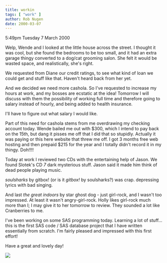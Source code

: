 ```yaml
---
title: workin
tags: [ "work" ]
author: Rob Nugen
date: 2000-03-07
---
```


<p class=date>5:49pm Tuesday 7 March 2000</p>

<p>Welp, Wende and I looked at the little house across the street.  I 
thought it was cool, but she found the bedrooms to be too small, and it had 
an extra garage thingy converted to a dog/cat grooming salon.  She felt it 
would be wasted space, and realistically, she's right.

<p>We requested from Diane our credit ratings, to see what kind of loan we 
could get and stuff like that.  Haven't heard back from her yet.

<p>And we decided we need more cashola.  So I've requested to increase my 
hours at work, and my bosses are ecstatic at the idea!  Tomorrow I will 
discuss with them the possibility of working full time and therefore going 
to salary instead of hourly, and being added to health insurance.

<p>I'll have to figure out what salary I would like.

<p>Part of this need for cashola stems from me overdrawing my checking 
account today.  Wende bailed me out with $300, which I intend to pay back 
on the 15th, but dang it pisses me off that I did that so stupidly. 
 Actually it was paying or this here website that threw me off.  I got 3 
months free web hosting and then prepaid $215 for the year and I totally 
didn't record it in my thingy.  Doh!!!!

<p>Today at work I reviewed two CDs with the entertaining help of Jason. 
 We found Slotek's CD <em>7</em> dark mysterious stuff.  Jason said it made 
him think of dead people playing music.

<p><em>soulsharks</em> by gitbox! (or is it <em>gitbox!</em> by 
soulsharks?) was crap.  depressing lyrics with bad singing.

<p>And last <em>the great indoors</em> by star ghost dog - just girl-rock, 
and I wasn't too impressed.  At least it wasn't angry-girl-rock.   Holly 
likes girl-rock much more than I; I may give it to her tomorrow to review. 
 They sounded a lot like Cranberries to me.

<p>I've been working on some SAS programming today.  Learning a lot of 
stuff... this is the first SAS code / SAS database project that I have 
written essentially from scratch.  I'm fairly pleased and impressed with 
this first effort!

<p>Have a great and lovely day!

<p><img src="/images/rob/wL-ROB.gif">
  

